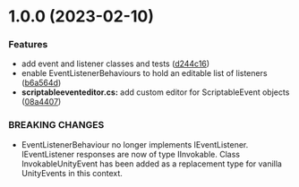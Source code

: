 # 1.0.0 (2023-02-10)


### Features

* add event and listener classes and tests ([d244c16](https://github.com/TNThomas/bang-scriptable-events/commit/d244c1624f1b74ba8e85b8d429149afd91ad8285))
* enable EventListenerBehaviours to hold an editable list of listeners ([b6a564d](https://github.com/TNThomas/bang-scriptable-events/commit/b6a564dc283b789c6bb002c4fefef8aa024f0f02))
* **scriptableeventeditor.cs:** add custom editor for ScriptableEvent objects ([08a4407](https://github.com/TNThomas/bang-scriptable-events/commit/08a4407e02e234bee4c47900c12a84e827c5324e))


### BREAKING CHANGES

* EventListenerBehaviour no longer implements IEventListener. IEventListener
responses are now of type IInvokable. Class InvokableUnityEvent has been added as a replacement type
for vanilla UnityEvents in this context.
